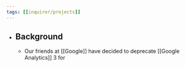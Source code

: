 ```yaml
---
tags: [[inquirer/projects]] 
---
```


- ## Background
	- Our friends at [[Google]] have decided to deprecate [[Google Analytics]] 3 for